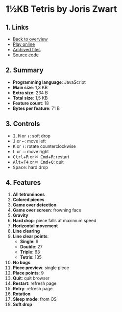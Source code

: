 # 1½KB Tetris by Joris Zwart

## 1. Links

- [Back to overview](../README.md)
- [Play online](https://nineteendo.github.io/tetris4karchive/1.5kb-tetris/archive)
- [Archived files](https://github.com/nineteendo/tetris4karchive/tree/main/1.5kb-tetris/archive)
- [Source code](https://joriszwart.nl/games/javascript-tetris-1.5kb)

## 2. Summary

- **Programming language**: JavaScript
- **Main size**: 1,3 KB
- **Extra size**: 234 B
- **Total size**: 1,5 KB
- **Feature count**: 18
- **Bytes per feature**: 71 B

## 3. Controls

- <kbd>I</kbd>, <kbd>M</kbd> or <kbd>↓</kbd>: soft drop
- <kbd>J</kbd> or <kbd>←</kbd>: move left
- <kbd>K</kbd> or <kbd>↑</kbd>: rotate counterclockwise
- <kbd>L</kbd> or <kbd>→</kbd>: move right
- <kbd>Ctrl</kbd>+<kbd>R</kbd> or <kbd>⌘ Cmd</kbd>+<kbd>R</kbd>: restart
- <kbd>Alt</kbd>+<kbd>F4</kbd> or <kbd>⌘ Cmd</kbd>+<kbd>Q</kbd>: quit
- <kbd>Space</kbd>: hard drop

## 4. Features

1. **All tetrominoes**
2. **Colored pieces**
3. **Game over detection**
4. **Game over screen**: frowning face
5. **Gravity**
6. **Hard drop**: piece falls at maximum speed
7. **Horizontal movement**
8. **Line clearing**
9. **Line clear points**:
    - **Single**: 9
    - **Double**: 27
    - **Triple**: 63
    - **Tetris**: 135
10. **No bugs**
11. **Piece preview**: single piece
12. **Place points**: 9
13. **Quit**: quit browser
14. **Restart**: refresh page
15. **Retry**: refresh page
16. **Rotation**
17. **Sleep mode**: from OS
18. **Soft drop**